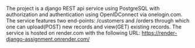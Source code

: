 The project is a django REST api service using PostgreSQL with authorization and authentication using OpenIDConnect via onelogin.com.
The service features two end-points: /customers and /orders through which one can upload(POST) new records and view(GET) existing records.
The service is hosted on render.com with the following URL: https://render-django-assignment.onrender.com/
